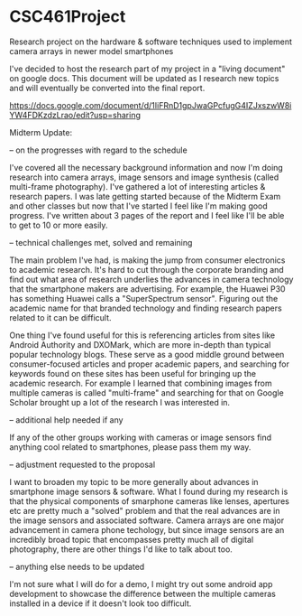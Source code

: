 # CSC461Project
Research project on the hardware &amp; software techniques used to implement camera arrays in newer model smartphones

I've decided to host the research part of my project in a "living document" on google docs. This document will be updated as I research new topics and will eventually be converted into the final report.

https://docs.google.com/document/d/1IiFRnD1gpJwaGPcfugG4IZJxszwW8iYW4FDKzdzLrao/edit?usp=sharing

Midterm Update:

– on the progresses with regard to the schedule

I've covered all the necessary background information and now I'm doing research into camera arrays, image sensors and image synthesis (called multi-frame photography). I've gathered a lot of interesting articles & research papers. I was late getting started because of the Midterm Exam and other classes but now that I've started I feel like I'm making good progress. I've written about 3 pages of the report and I feel like I'll be able to get to 10 or more easily.

– technical challenges met, solved and remaining

The main problem I've had, is making the jump from consumer electronics to academic research. It's hard to cut through the corporate branding and find out what area of research underlies the advances in camera technology that the smartphone makers are advertising. For example, the Huawei P30 has something Huawei calls a "SuperSpectrum sensor". Figuring out the academic name for that branded technology and finding research papers related to it can be difficult.

One thing I've found useful for this is referencing articles from sites like Android Authority and DXOMark, which are more in-depth than typical popular technology blogs. These serve as a good middle ground between consumer-focused articles and proper academic papers, and searching for keywords found on these sites has been useful for bringing up the academic research. For example I learned that combining images from multiple cameras is called "multi-frame" and searching for that on Google Scholar brought up a lot of the research I was interested in.

– additional help needed if any

If any of the other groups working with cameras or image sensors find anything cool related to smartphones, please pass them my way.

– adjustment requested to the proposal

I want to broaden my topic to be more generally about advances in smartphone image sensors & software. What I found during my research is that the physical components of smarphone cameras like lenses, apertures etc are pretty much a "solved" problem and that the real advances are in the image sensors and associated software. Camera arrays are one major advancement in camera phone techology, but since image sensors are an incredibly broad topic that encompasses pretty much all of digital photography, there are other things I'd like to talk about too.

– anything else needs to be updated

I'm not sure what I will do for a demo, I might try out some android app development to showcase the difference between the multiple cameras installed in a device if it doesn't look too difficult.
